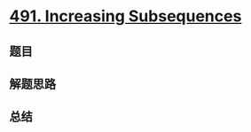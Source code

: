 # [491. Increasing Subsequences](https://leetcode.com/problems/increasing-subsequences/)

## 题目


## 解题思路


## 总结


